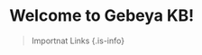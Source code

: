 <!-- TITLE: Gebeya KB Home -->
<!-- SUBTITLE: This is POC Gebeya KB website -->

# Welcome to Gebeya KB!
> Importnat Links
{.is-info}
